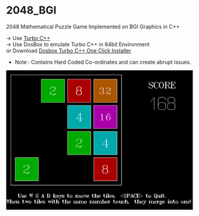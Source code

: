 # 2048_BGI
2048 Mathematical Puzzle Game Implemented on BGI Graphics in C++

-> Use [Turbo C++](http://en.wikipedia.org/wiki/Turbo_C%2B%2B)<br>
-> Use DosBox to emulate Turbo C++ in 64bit Environment<br> 
or Download [Dosbox Turbo C++ One Click Installer](http://indiaexam.in/turbo-c-download-windows-7-64-bit-full-screen.html)


* Note : Contains Hard Coded Co-ordinates and can create abrupt issues.

![alt tag](https://github.com/pallavmahamana/2048_BGI/blob/master/Screenshots/2048.png)